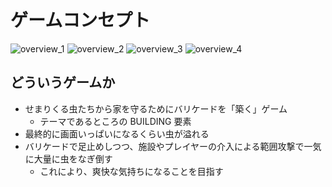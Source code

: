 # ゲームコンセプト

![overview_1](https://github.com/pankona/gj/assets/6533008/ef1f9673-717c-40f6-8e11-a8662c1ee292)
![overview_2](https://github.com/pankona/gj/assets/6533008/79b226ed-6344-46ae-bc2a-0b173d35ad29)
![overview_3](https://github.com/pankona/gj/assets/6533008/7e69d9f0-8bff-41d3-9595-01de876c4489)
![overview_4](https://github.com/pankona/gj/assets/6533008/70da6d06-0fae-415d-9bb6-aafaccdcc579)

## どういうゲームか

- せまりくる虫たちから家を守るためにバリケードを「築く」ゲーム
  - テーマであるところの BUILDING 要素
- 最終的に画面いっぱいになるくらい虫が溢れる
- バリケードで足止めしつつ、施設やプレイヤーの介入による範囲攻撃で一気に大量に虫をなぎ倒す
  - これにより、爽快な気持ちになることを目指す
